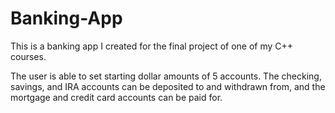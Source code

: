 # Banking-App

This is a banking app I created for the final project of one of my C++ courses. 

The user is able to set starting dollar amounts of 5 accounts. The checking, savings, and IRA accounts can be deposited to and withdrawn from, and the mortgage and credit card accounts can be paid for.
